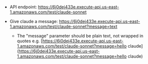 - API endpoint: https://6j0dej433e.execute-api.us-east-1.amazonaws.com/test/claude-sonnet

- Give claude a message: https://6j0dej433e.execute-api.us-east-1.amazonaws.com/test/claude-sonnet?message=text
  - The "message" parameter should be plain text, not wrapped in quotes e.g.
    [https://6j0dej433e.execute-api.us-east-1.amazonaws.com/test/claude-sonnet?message=hello claude](https://6j0dej433e.execute-api.us-east-1.amazonaws.com/test/claude-sonnet?message=hello claude)

